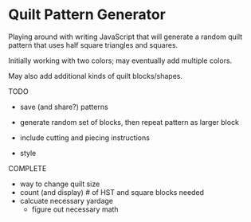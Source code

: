 # Quilt Pattern Generator

Playing around with writing JavaScript that will generate a random quilt pattern that uses half square triangles and squares. 

Initially working with two colors; may eventually add multiple colors.

May also add additional kinds of quilt blocks/shapes.

TODO
- save (and share?) patterns
- generate random set of blocks, then repeat pattern as larger block

- include cutting and piecing instructions
- style

COMPLETE
- way to change quilt size
- count (and display) # of HST and square blocks needed
- calcuate necessary yardage
  - figure out necessary math


